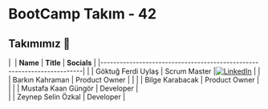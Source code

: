 # BootCamp Takım - 42 

## Takımımız 💎

| ![]() | **Name**                   | **Title**         | **Socials**   |
|------------------------------------------------------------------------|
|       | Göktuğ Ferdi Uylaş         | Scrum Master      |[![LinkedIn](https://img.shields.io/badge/LinkedIn-blue?logo=linkedin&logoColor=white)](https://www.linkedin.com/in/göktuğ-uylaş-a71328297/)                |
|       | Barkın Kahraman            | Product Owner     |               |
|       | Bilge Karabacak            | Product Owner     |               |
|       | Mustafa Kaan Güngör        | Developer         |               
|       | Zeynep Selin Özkal         | Developer         |
